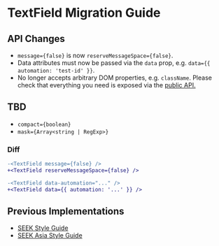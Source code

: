 # TextField Migration Guide

## API Changes

- `message={false}` is now `reserveMessageSpace={false}`.
- Data attributes must now be passed via the `data` prop, e.g. `data={{ automation: 'test-id' }}`.
- No longer accepts arbitrary DOM properties, e.g. `className`. Please check that everything you need is exposed via the [public API.](https://seek-oss.github.io/braid-design-system/components/TextField)

## TBD

- `compact={boolean}`
- `mask={Array<string | RegExp>}`

### Diff

```diff
-<TextField message={false} />
+<TextField reserveMessageSpace={false} />

-<TextField data-automation="..." />
+<TextField data={{ automation: '...' }} />
```

## Previous Implementations

- [SEEK Style Guide](https://seek-oss.github.io/seek-style-guide/textfield)
- [SEEK Asia Style Guide](https://seekinternational.github.io/seek-asia-style-guide/textfield)
